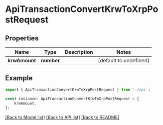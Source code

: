 # ApiTransactionConvertKrwToXrpPostRequest


## Properties

Name | Type | Description | Notes
------------ | ------------- | ------------- | -------------
**krwAmount** | **number** |  | [default to undefined]

## Example

```typescript
import { ApiTransactionConvertKrwToXrpPostRequest } from './api';

const instance: ApiTransactionConvertKrwToXrpPostRequest = {
    krwAmount,
};
```

[[Back to Model list]](../README.md#documentation-for-models) [[Back to API list]](../README.md#documentation-for-api-endpoints) [[Back to README]](../README.md)
